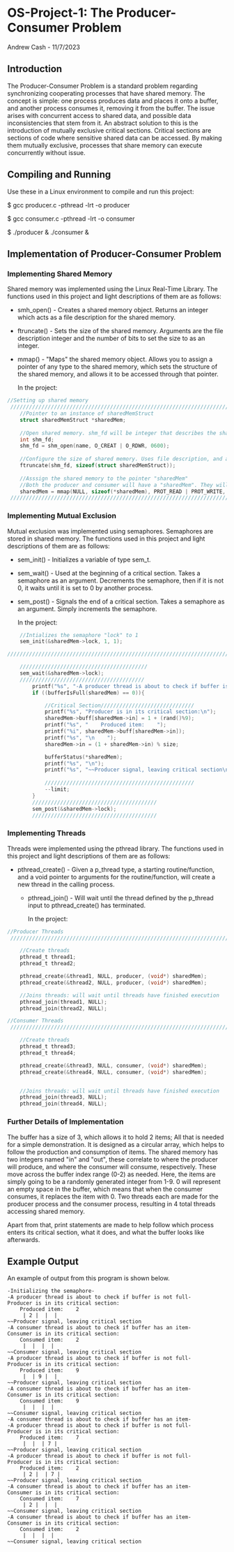 # OS-Project-1: The Producer-Consumer Problem

Andrew Cash - 11/7/2023

## Introduction

The Producer-Consumer Problem is a standard problem regarding synchronizing cooperating processes that have shared memory. The concept is simple: one process produces data and places it onto a buffer, and another process consumes it, removing it from the buffer. The issue arises with concurrent access to shared data, and possible data inconsistencies that stem from it. An abstract solution to this is the introduction of mutually exclusive critical sections. Critical sections are sections of code where sensitive shared data can be accessed. By making them mutually exclusive, processes that share memory can execute concurrently without issue.

## Compiling and Running
Use these in a Linux environment to compile and run this project:

$ gcc producer.c -pthread -lrt -o producer

$ gcc consumer.c -pthread -lrt -o consumer

$ ./producer & ./consumer &

## Implementation of Producer-Consumer Problem

### Implementing Shared Memory

Shared memory was implemented using the Linux Real-Time Library. The functions used in this project and light descriptions of them are as follows:

- smh_open()
        - Creates a shared memory object. Returns an integer which acts as a file description for the shared memory.
- ftruncate()
        - Sets the size of the shared memory. Arguments are the file description integer and the number of bits to set the size to as an integer.
- mmap()
        - "Maps" the shared memory object. Allows you to assign a pointer of any type to the shared memory, which sets the structure of the shared memory, and allows it to be accessed through that pointer.
  
  In the project:

```c
//Setting up shared memory
 ///////////////////////////////////////////////////////////////////////////////////////////////////////////////////////////////
    //Pointer to an instance of sharedMemStruct
    struct sharedMemStruct *sharedMem;
 
    //Open shared memory. shm_fd will be integer that describes the shared memory file
    int shm_fd;
    shm_fd = shm_open(name, O_CREAT | O_RDWR, 0600);
 
    //Configure the size of shared memory. Uses file description, and amount of bits as an integer
    ftruncate(shm_fd, sizeof(struct sharedMemStruct));
 
    //Asssign the shared memory to the pointer "sharedMem"
    //Both the producer and consumer will have a "sharedMem". They will point to the same memory location
    sharedMem = mmap(NULL, sizeof(*sharedMem), PROT_READ | PROT_WRITE, MAP_SHARED, shm_fd, 0);
 ///////////////////////////////////////////////////////////////////////////////////////////////////////////////////////////////
```

### Implementing Mutual Exclusion

Mutual exclusion was implemented using semaphores. Semaphores are stored in shared memory. The functions used in this project and light descriptions of them are as follows:

- sem_init()
        - Initializes a variable of type sem_t.
- sem_wait()
        - Used at the beginning of a critical section. Takes a semaphore as an argument. Decrements the semaphore, then if it is not 0, it waits until it is set to 0 by another process.
- sem_post()
        - Signals the end of a critical section. Takes a semaphore as an argument. Simply increments the semaphore.

  In the project:

```c
    //Intializes the semaphore "lock" to 1
    sem_init(&sharedMem->lock, 1, 1);

////////////////////////////////////////////////////////////////////////////////////////////////////////////////////////////////////////////////////

    /////////////////////////////////////////
    sem_wait(&sharedMem->lock);                                                         //Only one at a time can check if its full/empty
    ////////////////////////////////////////
        printf("%s", "-A producer thread is about to check if buffer is not full- \n");
        if ((bufferIsFull(sharedMem) == 0)){                                            //if buffer is not full: Begin waiting. Will continue if the lock equals 1, meaning nothing is within its critical section

            //Critical Section//////////////////////////////
            printf("%s", "Producer is in its critical section:\n");
            sharedMem->buff[sharedMem->in] = 1 + (rand()%9);                            //random number 1-9 to be pushed onto buffer
            printf("%s", "    Produced item:    ");
            printf("%i", sharedMem->buff[sharedMem->in]);                               //Prints the item on buffer
            printf("%s", "\n    ");
            sharedMem->in = (1 + sharedMem->in) % size;                                 //Sets "in" to the next index of the circular array

            bufferStatus(*sharedMem);                                                   //Outputs the current items in the buffer
            printf("%s", "\n");
            printf("%s", "~~Producer signal, leaving critical section\n");
                                              
            ////////////////////////////////////////////////
            --limit;
        }
        ////////////////////////////////////////
        sem_post(&sharedMem->lock);
        ////////////////////////////////////////
```

### Implementing Threads

Threads were implemented using the pthread library. The functions used in this project and light descriptions of them are as follows:

- pthread_create()
          - Given a p_thread type, a starting routine/function, and a void pointer to arguments for the routine/function, will create a new thread in the calling process.
  - pthread_join()
          - Will wait until the thread defined by the p_thread input to pthread_create() has terminated.
    
    In the project:

```c
//Producer Threads
 ///////////////////////////////////////////////////////////////////////////////////////////////////////////////////////////////

    //Create threads
    pthread_t thread1;
    pthread_t thread2;

    pthread_create(&thread1, NULL, producer, (void*) sharedMem);
    pthread_create(&thread2, NULL, producer, (void*) sharedMem);

    //Joins threads: will wait until threads have finished execution
    pthread_join(thread1, NULL);
    pthread_join(thread2, NULL);

//Consumer Threads
 ///////////////////////////////////////////////////////////////////////////////////////////////////////////////////////////////

    //Create threads
    pthread_t thread3;
    pthread_t thread4;

    pthread_create(&thread3, NULL, consumer, (void*) sharedMem);
    pthread_create(&thread4, NULL, consumer, (void*) sharedMem);


    //Joins threads: will wait until threads have finished execution
    pthread_join(thread3, NULL);
    pthread_join(thread4, NULL);

```

### Further Details of Implementation

The buffer has a size of 3, which allows it to hold 2 items; All that is needed for a simple demonstration. It is designed as a circular array, which helps to follow the production and consumption of items. The shared memory has two integers named "in" and "out", these correlate to where the producer will produce, and where the consumer will consume, respectively. These move across the buffer index range (0-2) as needed. Here, the items are simply going to be a randomly generated integer from 1-9. 0 will represent an empty space in the buffer, which means that when the consumer consumes, it replaces the item with 0. Two threads each are made for the producer process and the consumer process, resulting in 4 total threads accessing shared memory.

Apart from that, print statements are made to help follow which process enters its critical section, what it does, and what the buffer looks like afterwards.

## Example Output

An example of output from this program is shown below.

```
-Initializing the semaphore-
-A producer thread is about to check if buffer is not full- 
Producer is in its critical section:
    Produced item:    2
     | 2 |  |  | 
~~Producer signal, leaving critical section
-A consumer thread is about to check if buffer has an item- 
Consumer is in its critical section:
    Consumed item:    2
     |  |  |  | 
~~Consumer signal, leaving critical section
-A producer thread is about to check if buffer is not full- 
Producer is in its critical section:
    Produced item:    9
     |  | 9 |  | 
~~Producer signal, leaving critical section
-A consumer thread is about to check if buffer has an item- 
Consumer is in its critical section:
    Consumed item:    9
     |  |  |  | 
~~Consumer signal, leaving critical section
-A consumer thread is about to check if buffer has an item- 
-A producer thread is about to check if buffer is not full- 
Producer is in its critical section:
    Produced item:    7
     |  |  | 7 | 
~~Producer signal, leaving critical section
-A producer thread is about to check if buffer is not full- 
Producer is in its critical section:
    Produced item:    2
     | 2 |  | 7 | 
~~Producer signal, leaving critical section
-A consumer thread is about to check if buffer has an item- 
Consumer is in its critical section:
    Consumed item:    7
     | 2 |  |  | 
~~Consumer signal, leaving critical section
-A consumer thread is about to check if buffer has an item- 
Consumer is in its critical section:
    Consumed item:    2
     |  |  |  | 
~~Consumer signal, leaving critical section
```
